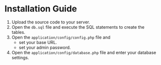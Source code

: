 # Installation Guide #

1.	Upload the source code to your server.
2.	Open the `db.sql` file and execute the SQL statements to create the tables.
3.	Open the `application/config/config.php` file and
	- set your base URL.
	- set your admin password.
4.	Open the `application/config/database.php` file and enter your database settings.